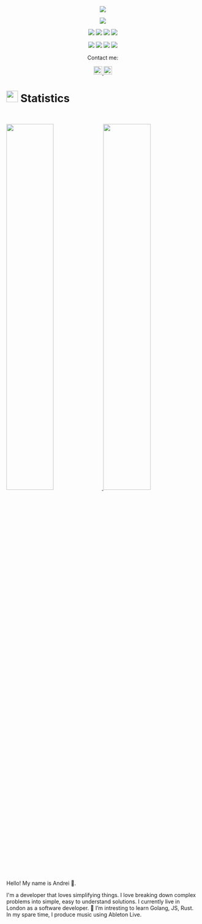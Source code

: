<p align="center">
  <a href="https://github.com/DenverCoder1/readme-typing-svg"><img src="https://readme-typing-svg.herokuapp.com?lines=Hello,+World!;I+love+coding!;&center=true&width=500&height=50"></a>
</p>

<p>
<div align="center" target="_blank">
  <img src="https://img.shields.io/github/followers/AndreiLondon?style=social">
  </a>
</div>
</p>

<p>
<div align="center">
<!--   <img src="https://img.shields.io/badge/Python-3670A0?style=for-the-badge&logo=python&logoColor=ffdd54"> -->
  <img src="https://img.shields.io/badge/Go-00AED8.svg?style=for-the-badge&logo=go&logoColor=white">
  <img src="https://img.shields.io/badge/JavaScript-000000.svg?style=for-the-badge&logo=javascript&logoColor=F7E017">
  <img src="https://img.shields.io/badge/HTML5-F26624.svg?style=for-the-badge&logo=html5&logoColor=white">
  <img src="https://img.shields.io/badge/CSS-2465F1.svg?style=for-the-badge&logo=CSS3&logoColor=white">
</div>
</p>

<p>
<div align="center">
	<img src="https://img.shields.io/badge/GitHub-%23121011.svg?style=for-the-badge&logo=github&logoColor=white">
  <img src="https://img.shields.io/badge/Git-%23F05033.svg?style=for-the-badge&logo=git&logoColor=white">
 <img src="https://img.shields.io/badge/Visual%20Studio%20Code-0078d7.svg?style=for-the-badge&logo=visual-studio-code&logoColor=white">
  <img src="https://img.shields.io/badge/-Stackoverflow-FE7A16?style=for-the-badge&logo=stack-overflow&logoColor=white">
</div>
</p>

<p align="center">Contact me:</p>
<p>
<div align="center">
	<a href="https://discord.com/users/911250726376837241" rel="nofollow">
	 	<img alt="Andrei London Discord" width="22px" src="https://raw.githubusercontent.com/peterthehan/peterthehan/master/assets/discord.svg" style="max-width: 100%;">
	<a href="https://www.linkedin.com/in/andrei-martynenko-737512154/" rel="nofollow">
  		<img alt="Andrei London LinkedIn" width="22px" src="https://raw.githubusercontent.com/peterthehan/peterthehan/master/assets/linkedin.svg" style="max-width: 100%;">
	</a>
</div>
</p>

# <img src="https://media4.giphy.com/media/MIGbtLZoVjbl0bYbAd/giphy.gif?cid=ecf05e472t2h0i8d7dcjaoau9iqtchhr899hxmpxzzgc7lyw&rid=giphy.gif" width="30"> Statistics

<br/>
<p align="left">
  <a href="https://simplifycode.io/">
    <img width="49.5%" src="https://github-readme-stats.vercel.app/api?username=Andrei&show_icons=true&include_all_commits=true&theme=radical&hide_border=true">
    <img width="49.5%" src="https://github-readme-streak-stats.herokuapp.com/?user=andreilondon&theme=radical&hide_border=true">		  
  </a>
</p>
<br>





Hello! My name is Andrei 👋.

I'm a developer that loves simplifying things. 
I love breaking down complex problems into simple, easy to understand solutions. 
I currently live in London as a software developer. 🌱 I’m intresting to learn Golang, JS, Rust. In my spare time, I produce music using Ableton Live.


<!---
AndreiLondon/AndreiLondon is a ✨ special ✨ repository because its `README.md` (this file) appears on your GitHub profile.
You can click the Preview link to take a look at your changes.
--->

